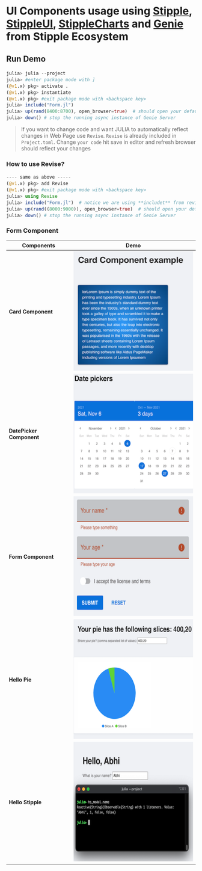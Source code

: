 # UI Components usage using [Stipple](https://github.com/GenieFramework/Stipple.jl), [StippleUI](https://github.com/GenieFramework/StippleUI.jl), [StippleCharts](https://github.com/GenieFramework/StippleCharts.jl) and [Genie](https://github.com/GenieFramework/Genie.jl) from Stipple Ecosystem

## Run Demo
```julia
julia> julia --project
julia> #enter package mode with ]
(@v1.x) pkg> activate .
(@v1.x) pkg> instantiate
(@v1.x) pkg> #exit package mode with <backspace key>
julia> include("Form.jl")
julia> up(rand(8400:8700), open_browser=true)  # should open your default browser and fire up Genie server at port between `8000:9000`. add `async=true` for an async server.
julia> down() # stop the running async instance of Genie Server
```

> If you want to change code and want JULIA to automatically reflect changes in Web Page use `Revise`. `Revise` is already included in `Project.toml`. Change `your code` hit save in editor and refresh browser should reflect your changes
### How  to use Revise?
```julia
---- same as above -----
(@v1.x) pkg> add Revise
(@v1.x) pkg> #exit package mode with <backspace key>
julia> using Revise
julia> include("Form.jl")  # notice we are using **includet** from revise instead of include
julia> up(rand((8000:9000)), open_browser=true)  # should open your default browser and fire up Genie server at port between `8000:9000`
julia> down() # stop the running async instance of Genie Server
```

### Form Component

| Components              | Demo                               |
|-------------------------|------------------------------------|
| **Card Component**      | ![Form](docs/content/img/Card.png)  |
| **DatePicker Component**| ![Form](docs/content/img/DatePickers.png) |
| **Form Component**      | ![Form](docs/content/img/Form.png) |
| **Hello Pie**           | ![Form](docs/content/img/HelloPie.png)  |
| **Hello Stipple**       | ![Form](docs/content/img/HelloStipple.png) |

